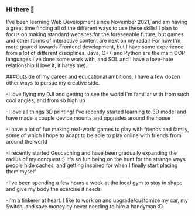 ### Hi there 👋 
I've been learning Web Development since November 2021, and am having a great time finding all of the different ways to use these skills! I plan to focus on making standard websites for the foreseeable future, but games and other forms of interactive content are next on my radar! For now I'm more geared towards Frontend development, but I have some experience from a lot of different disciplines. Java, C++ and Python are the main OOP languages I've done some work with, and SQL and I have a love-hate relationship (I love it, it hates me). 



###Outside of my career and educational ambitions, I have a few dozen other ways to pursue my creative side.

-I love flying my DJI and getting to see the world I'm familiar with from such cool angles, and from so high up

-I love all things 3D printing! I've recently started learning to 3D model and have made a couple device mounts and upgrades around the house

-I have a lot of fun making real-world games to play with friends and family, some of which I hope to adapt to be able to play online with friends from around the world

-I recently started Geocaching and have been gradually expanding the radius of my conquest :) It's so fun being on the hunt for the strange ways people hide caches, and getting inspired for when I finally start placing them myself

-I've been spending a few hours a week at the local gym to stay in shape and give my body the exercise it needs

-I'm a tinkerer at heart. I like to work on and upgrade/customize my car, my Switch, and save money by never needing to hire a handyman :D


<!--
**Jellsberry147/Jellsberry147** is a ✨ _special_ ✨ repository because its `README.md` (this file) appears on your GitHub profile.

Here are some ideas to get you started:

- 🔭 I’m currently working on ...
- 🌱 I’m currently learning ...
- 👯 I’m looking to collaborate on ...
- 🤔 I’m looking for help with ...
- 💬 Ask me about ...
- 📫 How to reach me: ...
- 😄 Pronouns: ...
- ⚡ Fun fact: ...
-->
